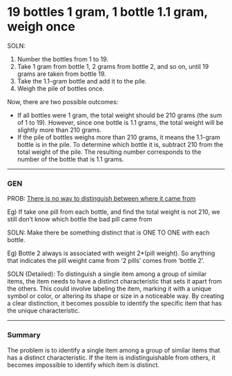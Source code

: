 # 19 bottles 1 gram, 1 bottle 1.1 gram, weigh once

SOLN:

1. Number the bottles from 1 to 19.
2. Take 1 gram from bottle 1, 2 grams from bottle 2, and so on, until 19 grams are taken from bottle 19.
3. Take the 1.1-gram bottle and add it to the pile.
4. Weigh the pile of bottles once.

Now, there are two possible outcomes:

- If all bottles were 1 gram, the total weight should be 210 grams (the sum of 1 to 19). However, since one bottle is 1.1 grams, the total weight will be slightly more than 210 grams.
- If the pile of bottles weighs more than 210 grams, it means the 1.1-gram bottle is in the pile. To determine which bottle it is, subtract 210 from the total weight of the pile. The resulting number corresponds to the number of the bottle that is 1.1 grams.

---

### GEN

PROB: [There is no way to distinguish between where it came from](../General%2059edbfce78e0462499eae794a383f97b/There%20is%20no%20way%20to%20distinguish%20between%20where%20it%20ca%2097e74515c2634a048785b98552e02fe5.md) 

Eg) If take one pill from each bottle, and find the total weight is not 210, we still don’t know which bottle the bad pill came from

SOLN: Make there be something distinct that is ONE TO ONE with each bottle.

Eg) Bottle 2 always is associated with weight 2*(pill weight). So anything that indicates the pill weight came from ‘2 pills’ comes from ‘bottle 2’.

SOLN (Detailed): To distinguish a single item among a group of similar items, the item needs to have a distinct characteristic that sets it apart from the others. This could involve labeling the item, marking it with a unique symbol or color, or altering its shape or size in a noticeable way. By creating a clear distinction, it becomes possible to identify the specific item that has the unique characteristic.

---

### Summary

The problem is to identify a single item among a group of similar items that has a distinct characteristic. If the item is indistinguishable from others, it becomes impossible to identify which item is distinct.